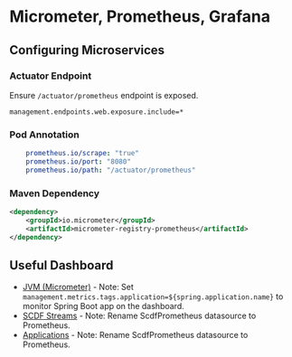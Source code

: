 # Micrometer, Prometheus, Grafana

## Configuring Microservices
### Actuator Endpoint
Ensure `/actuator/prometheus` endpoint is exposed.
```
management.endpoints.web.exposure.include=*
```

### Pod Annotation
```yaml
    prometheus.io/scrape: "true"
    prometheus.io/port: "8080"
    prometheus.io/path: "/actuator/prometheus"
```

### Maven Dependency
```xml
<dependency>
    <groupId>io.micrometer</groupId>
    <artifactId>micrometer-registry-prometheus</artifactId>
</dependency>
```

## Useful Dashboard
* [JVM (Micrometer)](https://grafana.com/dashboards/4701) - Note: Set `management.metrics.tags.application=${spring.application.name}` to monitor Spring Boot app on the dashboard.
* [SCDF Streams](https://github.com/spring-cloud/spring-cloud-dataflow/blob/master/src/grafana/prometheus/docker/grafana/dashboards/scdf-streams.json) - Note: Rename ScdfPrometheus datasource to Prometheus.  
* [Applications](https://github.com/spring-cloud/spring-cloud-dataflow/blob/master/src/grafana/prometheus/docker/grafana/dashboards/scdf-applications.json) - Note: Rename ScdfPrometheus datasource to Prometheus.


